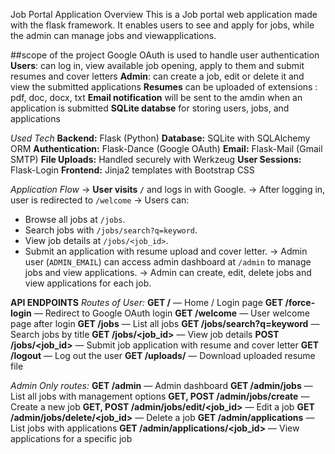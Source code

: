 Job Portal Application Overview
This is a Job portal web application made with the flask framework. It enables users to see and apply for jobs, while the admin can manage jobs and viewapplications.

##scope of the project
Google OAuth is used to handle user authentication
**Users**: can log in, view available job opening, apply to them and submit resumes and cover letters
**Admin**: can create a job, edit or delete it and view the submitted applications
**Resumes** can be uploaded of extensions : pdf, doc, docx, txt
**Email notification** will be sent to the amdin when an application is submitted
**SQLite databse** for storing users, jobs, and applications

*Used Tech*
**Backend:** Flask (Python)
**Database:** SQLite with SQLAlchemy ORM
**Authentication:** Flask-Dance (Google OAuth)
**Email:** Flask-Mail (Gmail SMTP)
**File Uploads:** Handled securely with Werkzeug
**User Sessions:** Flask-Login
**Frontend:** Jinja2 templates with Bootstrap CSS

*Application Flow*
-> **User visits `/`** and logs in with Google.
-> After logging in, user is redirected to `/welcome`
-> Users can:
   - Browse all jobs at `/jobs`.
   - Search jobs with `/jobs/search?q=keyword`.
   - View job details at `/jobs/<job_id>`.
   - Submit an application with resume upload and cover letter.
-> Admin user (`ADMIN_EMAIL`) can access admin dashboard at `/admin` to manage jobs and view applications.
-> Admin can create, edit, delete jobs and view applications for each job.

**API ENDPOINTS**
*Routes of User:*
**GET /** — Home / Login page
**GET /force-login** — Redirect to Google OAuth login
**GET /welcome** — User welcome page after login
**GET /jobs** — List all jobs
**GET /jobs/search?q=keyword** — Search jobs by title
**GET /jobs/<job_id>** — View job details
**POST /jobs/<job_id>** — Submit job application with resume and cover letter
**GET /logout** — Log out the user
**GET /uploads/<filename>** — Download uploaded resume file


*Admin Only routes:*
**GET /admin** — Admin dashboard
**GET /admin/jobs** — List all jobs with management options
**GET, POST /admin/jobs/create** — Create a new job
**GET, POST /admin/jobs/edit/<job_id>** — Edit a job
**GET /admin/jobs/delete/<job_id>** — Delete a job
**GET /admin/applications** — List jobs with applications
**GET /admin/applications/<job_id>** — View applications for a specific job



